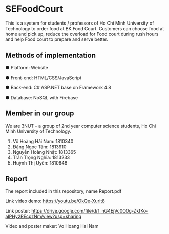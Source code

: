 # SEFoodCourt
This is a system for students / professors of Ho Chi Minh University of Technology to order food at BK Food Court. Customers can choose food at home and pick up, reduce the overload for Food court during rush hours and help Food court to prepare and serve better.
## Methods of implementation

● Platform: Website

● Front-end: HTML/CSS/JavaScript

● Back-end: C# ASP.NET base on Framework 4.8

● Database: NoSQL with Firebase
## Member in our group
We are 3NUT - a group of 2nd year computer science students, Ho Chi Minh University of Technology.
1. Võ Hoàng Hải Nam:		1810340
2. Đặng Ngọc Tâm:		1813910
3. Nguyễn Hoàng Nhật:	1813365
4. Trần Trọng Nghĩa:		1813233
5. Huỳnh Thị Uyên: 		1810648
## Report
The report included in this repository, name Report.pdf

Link video demo: https://youtu.be/OkQe-Xurlt8

Link poster: https://drive.google.com/file/d/1_nG4EjVc0O0g-ZkfKo-aIPHy2REcpzNm/view?usp=sharing

Video and poster maker: Vo Hoang Hai Nam

